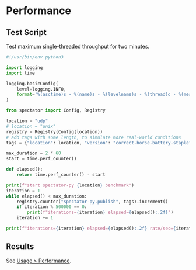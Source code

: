 # Performance

## Test Script

Test maximum single-threaded throughput for two minutes.

```python
#!/usr/bin/env python3

import logging
import time

logging.basicConfig(
    level=logging.INFO,
    format='%(asctime)s - %(name)s - %(levelname)s - %(thread)d - %(message)s'
)

from spectator import Config, Registry

location = "udp"
# location = "unix"
registry = Registry(Config(location))
# add tags with some length, to simulate more real-world conditions
tags = {"location": location, "version": "correct-horse-battery-staple"}

max_duration = 2 * 60
start = time.perf_counter()

def elapsed():
    return time.perf_counter() - start

print(f"start spectator-py {location} benchmark")
iteration = 1
while elapsed() < max_duration:
    registry.counter("spectator-py.publish", tags).increment()
    if iteration % 500000 == 0:
        print(f"iterations={iteration} elapsed={elapsed():.2f}")
    iteration += 1

print(f"iterations={iteration} elapsed={elapsed():.2f} rate/sec={iteration/elapsed():.2f}")
```

## Results

See [Usage > Performance](usage.md#performance).
